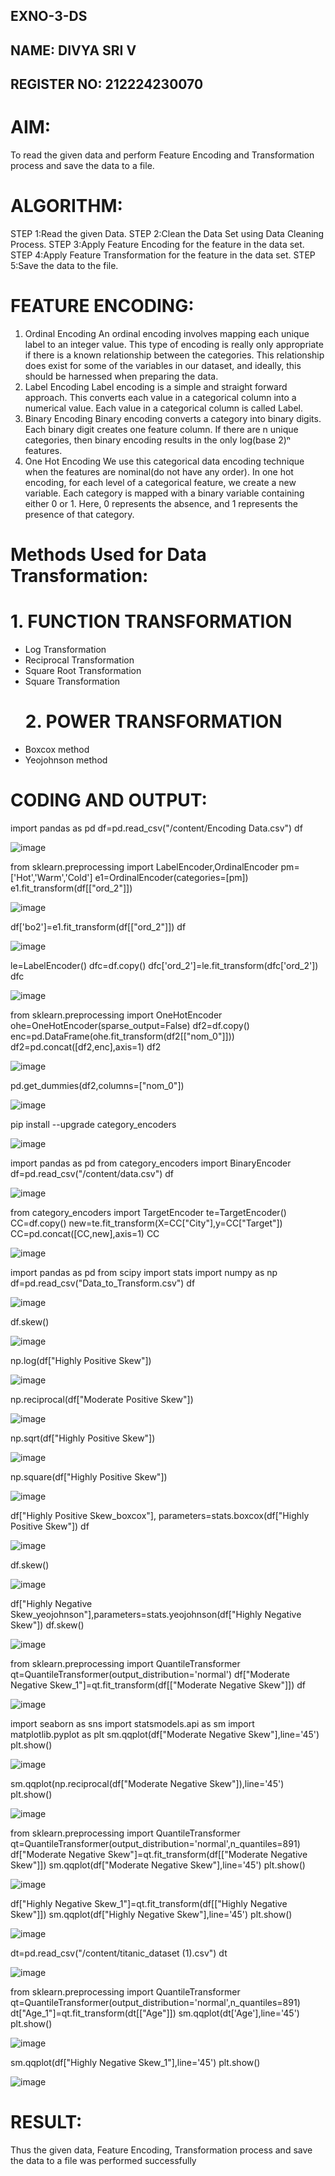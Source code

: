 ## EXNO-3-DS
## NAME: DIVYA SRI V
## REGISTER NO: 212224230070
# AIM:
To read the given data and perform Feature Encoding and Transformation process and save the data to a file.

# ALGORITHM:
STEP 1:Read the given Data.
STEP 2:Clean the Data Set using Data Cleaning Process.
STEP 3:Apply Feature Encoding for the feature in the data set.
STEP 4:Apply Feature Transformation for the feature in the data set.
STEP 5:Save the data to the file.

# FEATURE ENCODING:
1. Ordinal Encoding
An ordinal encoding involves mapping each unique label to an integer value. This type of encoding is really only appropriate if there is a known relationship between the categories. This relationship does exist for some of the variables in our dataset, and ideally, this should be harnessed when preparing the data.
2. Label Encoding
Label encoding is a simple and straight forward approach. This converts each value in a categorical column into a numerical value. Each value in a categorical column is called Label.
3. Binary Encoding
Binary encoding converts a category into binary digits. Each binary digit creates one feature column. If there are n unique categories, then binary encoding results in the only log(base 2)ⁿ features.
4. One Hot Encoding
We use this categorical data encoding technique when the features are nominal(do not have any order). In one hot encoding, for each level of a categorical feature, we create a new variable. Each category is mapped with a binary variable containing either 0 or 1. Here, 0 represents the absence, and 1 represents the presence of that category.

# Methods Used for Data Transformation:
  # 1. FUNCTION TRANSFORMATION
* Log Transformation
* Reciprocal Transformation
* Square Root Transformation
* Square Transformation
  # 2. POWER TRANSFORMATION
* Boxcox method
* Yeojohnson method

# CODING AND OUTPUT:

import pandas as pd
df=pd.read_csv("/content/Encoding Data.csv")
df

![image](https://github.com/user-attachments/assets/f30b002e-fbb4-4a37-953e-e22a113344cc)


from sklearn.preprocessing import LabelEncoder,OrdinalEncoder
pm=['Hot','Warm','Cold']
e1=OrdinalEncoder(categories=[pm])
e1.fit_transform(df[["ord_2"]])

![image](https://github.com/user-attachments/assets/b37d6158-a39c-4214-bd3f-52f8f812eefb)


df['bo2']=e1.fit_transform(df[["ord_2"]])
df

![image](https://github.com/user-attachments/assets/171ceed3-26e6-4d5b-8f7b-f9796e20e3a7)


le=LabelEncoder()
dfc=df.copy()
dfc['ord_2']=le.fit_transform(dfc['ord_2'])
dfc

![image](https://github.com/user-attachments/assets/594ee959-f482-4c99-bdc5-7616d0453d64)


from sklearn.preprocessing import OneHotEncoder
ohe=OneHotEncoder(sparse_output=False)
df2=df.copy()
enc=pd.DataFrame(ohe.fit_transform(df2[["nom_0"]]))
df2=pd.concat([df2,enc],axis=1)
df2

![image](https://github.com/user-attachments/assets/80d4529f-d383-46d1-8a3a-d3bb18e814ba)


pd.get_dummies(df2,columns=["nom_0"])

![image](https://github.com/user-attachments/assets/57c359ae-81bd-4d8f-9426-5475b86e7827)


pip install --upgrade category_encoders

![image](https://github.com/user-attachments/assets/0acdad49-bf87-4668-9724-0b08704502d2)


import pandas as pd
from category_encoders import BinaryEncoder
df=pd.read_csv("/content/data.csv")
df

![image](https://github.com/user-attachments/assets/3dedba49-b330-40c7-a91a-fbc80aff8bab)


from category_encoders import TargetEncoder
te=TargetEncoder()
CC=df.copy()
new=te.fit_transform(X=CC["City"],y=CC["Target"])
CC=pd.concat([CC,new],axis=1)
CC

![image](https://github.com/user-attachments/assets/370002b0-2e1f-4de4-871d-6549c73af164)


import pandas as pd
from scipy import stats
import numpy as np
df=pd.read_csv("Data_to_Transform.csv")
df

![image](https://github.com/user-attachments/assets/73010ba5-85f7-429a-9dfd-63d830b7546a)


df.skew()

![image](https://github.com/user-attachments/assets/a7ddba59-21ad-4dcc-964a-7a134125c4af)


np.log(df["Highly Positive Skew"])

![image](https://github.com/user-attachments/assets/2767afeb-aa21-4cc7-88b7-f5bd73b611bd)


np.reciprocal(df["Moderate Positive Skew"])

![image](https://github.com/user-attachments/assets/de610002-d6a2-4337-b573-bab15d2bd54e)


np.sqrt(df["Highly Positive Skew"])

![image](https://github.com/user-attachments/assets/a5fc7519-f2f0-4ebb-874e-dd2fb5dacb09)


np.square(df["Highly Positive Skew"])

![image](https://github.com/user-attachments/assets/a8a9730b-e262-42d8-8f38-f14ca42140da)


df["Highly Positive Skew_boxcox"], parameters=stats.boxcox(df["Highly Positive Skew"])
df

![image](https://github.com/user-attachments/assets/bcae818c-932c-4f35-b703-f2eef31bfde3)


df.skew()

![image](https://github.com/user-attachments/assets/4b167f59-171e-4e4b-b933-45456fc841a1)


df["Highly Negative Skew_yeojohnson"],parameters=stats.yeojohnson(df["Highly Negative Skew"])
df.skew()

![image](https://github.com/user-attachments/assets/dc8e9e80-a780-4d33-a425-44b7930cbe45)


from sklearn.preprocessing import QuantileTransformer
qt=QuantileTransformer(output_distribution='normal')
df["Moderate Negative Skew_1"]=qt.fit_transform(df[["Moderate Negative Skew"]])
df

![image](https://github.com/user-attachments/assets/583fcacd-c9c7-4989-a2c6-53988ade13e1)


import seaborn as sns
import statsmodels.api as sm
import matplotlib.pyplot as plt
sm.qqplot(df["Moderate Negative Skew"],line='45')
plt.show()

![image](https://github.com/user-attachments/assets/244a8e3c-8939-4d84-a3e1-11ee2f1cd977)


sm.qqplot(np.reciprocal(df["Moderate Negative Skew"]),line='45')
plt.show()

![image](https://github.com/user-attachments/assets/e7d65e85-43b5-4d65-a0d4-84457997f941)


from sklearn.preprocessing import QuantileTransformer
qt=QuantileTransformer(output_distribution='normal',n_quantiles=891)
df["Moderate Negative Skew"]=qt.fit_transform(df[["Moderate Negative Skew"]])
sm.qqplot(df["Moderate Negative Skew"],line='45')
plt.show()

![image](https://github.com/user-attachments/assets/07d5af41-e59b-4953-b640-8e971a3054e5)


df["Highly Negative Skew_1"]=qt.fit_transform(df[["Highly Negative Skew"]])
sm.qqplot(df["Highly Negative Skew"],line='45')
plt.show()

![image](https://github.com/user-attachments/assets/2da646c8-4c6b-44ec-b51c-8b3ef31738ac)


dt=pd.read_csv("/content/titanic_dataset (1).csv")
dt

![image](https://github.com/user-attachments/assets/2484364f-8491-4ede-86fb-cca6aa156524)


from sklearn.preprocessing import QuantileTransformer
qt=QuantileTransformer(output_distribution='normal',n_quantiles=891)
dt["Age_1"]=qt.fit_transform(dt[["Age"]])
sm.qqplot(dt['Age'],line='45')
plt.show()

![image](https://github.com/user-attachments/assets/b84f37dd-1e37-432c-b3d1-29667d566906)


sm.qqplot(df["Highly Negative Skew_1"],line='45')
plt.show()

![image](https://github.com/user-attachments/assets/522173b8-201a-4960-8560-be83902cd015)


# RESULT:
Thus the given data, Feature Encoding, Transformation process and save the data to a file
was performed successfully

       
